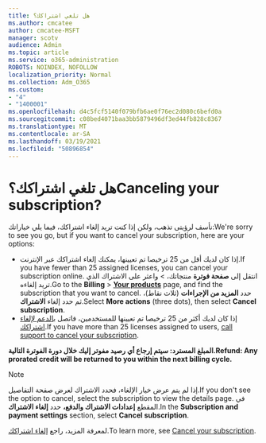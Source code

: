 ```yaml
---
title: هل تلغي اشتراكك؟
ms.author: cmcatee
author: cmcatee-MSFT
manager: scotv
audience: Admin
ms.topic: article
ms.service: o365-administration
ROBOTS: NOINDEX, NOFOLLOW
localization_priority: Normal
ms.collection: Adm_O365
ms.custom:
- "4"
- "1400001"
ms.openlocfilehash: d4c5fcf5140f079bfb6ae0f76ec2d080c6befd0a
ms.sourcegitcommit: c08bed4071baa3bb5879496df3ed44fb828c8367
ms.translationtype: MT
ms.contentlocale: ar-SA
ms.lasthandoff: 03/19/2021
ms.locfileid: "50896854"
---
```

# <a name="canceling-your-subscription"></a><span data-ttu-id="f490e-102">هل تلغي اشتراكك؟</span><span class="sxs-lookup"><span data-stu-id="f490e-102">Canceling your subscription?</span></span>

<span data-ttu-id="f490e-103">نأسف لرؤيتى تذهب، ولكن إذا كنت تريد إلغاء اشتراكك، فيما يلي خياراتك:</span><span class="sxs-lookup"><span data-stu-id="f490e-103">We're sorry to see you go, but if you want to cancel your subscription, here are your options:</span></span>
  
- <span data-ttu-id="f490e-104">إذا كان لديك أقل من 25 ترخيصا تم تعيينها، يمكنك إلغاء اشتراكك عبر الإنترنت.</span><span class="sxs-lookup"><span data-stu-id="f490e-104">If you have fewer than 25 assigned licenses, you can cancel your subscription online.</span></span> <span data-ttu-id="f490e-105">انتقل إلى **صفحة فوترة** منتجاتك، \> **[](https://go.microsoft.com/fwlink/p/?linkid=842054)** واعثر على الاشتراك الذي تريد إلغاءه.</span><span class="sxs-lookup"><span data-stu-id="f490e-105">Go to the **Billing** \> **[Your products](https://go.microsoft.com/fwlink/p/?linkid=842054)** page, and find the subscription that you want to cancel.</span></span> <span data-ttu-id="f490e-106">حدد **المزيد من الإجراءات** (ثلاث نقاط)، ثم حدد إلغاء **الاشتراك**.</span><span class="sxs-lookup"><span data-stu-id="f490e-106">Select **More actions** (three dots), then select **Cancel subscription**.</span></span>
- <span data-ttu-id="f490e-107">إذا كان لديك أكثر من 25 ترخيصا تم تعيينها للمستخدمين، فاتصل [بالدعم لإلغاء اشتراكك](https://docs.microsoft.com/microsoft-365/admin/contact-support-for-business-products?view=o365-worldwide).</span><span class="sxs-lookup"><span data-stu-id="f490e-107">If you have more than 25 licenses assigned to users, [call support to cancel your subscription](https://docs.microsoft.com/microsoft-365/admin/contact-support-for-business-products?view=o365-worldwide).</span></span>
  
<span data-ttu-id="f490e-108">**المبلغ المسترد: سيتم إرجاع أي رصيد مفوتر إليك خلال دورة الفوترة التالية.**</span><span class="sxs-lookup"><span data-stu-id="f490e-108">**Refund: Any prorated credit will be returned to you within the next billing cycle.**</span></span>

> [!NOTE]
> <span data-ttu-id="f490e-109">إذا لم يتم عرض خيار الإلغاء، فحدد الاشتراك لعرض صفحة التفاصيل.</span><span class="sxs-lookup"><span data-stu-id="f490e-109">If you don't see the option to cancel, select the subscription to view the details page.</span></span> <span data-ttu-id="f490e-110">في المقطع **إعدادات الاشتراك والدفع،** حدد **إلغاء الاشتراك**.</span><span class="sxs-lookup"><span data-stu-id="f490e-110">In the **Subscription and payment settings** section, select **Cancel subscription**.</span></span>

<span data-ttu-id="f490e-111">لمعرفة المزيد، راجع [إلغاء اشتراكك](https://docs.microsoft.com/microsoft-365/commerce/subscriptions/cancel-your-subscription).</span><span class="sxs-lookup"><span data-stu-id="f490e-111">To learn more, see [Cancel your subscription](https://docs.microsoft.com/microsoft-365/commerce/subscriptions/cancel-your-subscription).</span></span>
